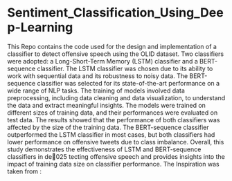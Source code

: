 # Sentiment_Classification_Using_Deep-Learning

This Repo contains the code used for the design and implementation of a classifier to detect offensive speech using the OLID dataset. Two classifiers were adopted: a Long-Short-Term Memory (LSTM) classifier and a BERT-sequence classifier. The LSTM classifier was chosen due to its ability to work with sequential data and its robustness to noisy data. The BERT-sequence classifier was selected for its state-of-the-art performance on a wide range of NLP tasks. The training of models involved data preprocessing, including data cleaning and data visualization, to understand the data and extract meaningful insights. The models were trained on different sizes of training data, and their performances were evaluated on test data. The results showed that the performance of both classifiers was affected by the size of the training data. The BERT-sequence classifier outperformed the LSTM classifier in most cases, but both classifiers had lower performance on offensive tweets due to class imbalance. Overall, this study demonstrates the effectiveness of LSTM and BERT-sequence classifiers in de025 tecting offensive speech and provides insights into the impact of training data size on classifier performance.
The Inspiration was taken from :
